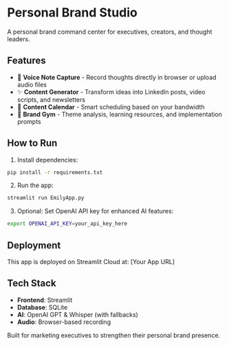 # Personal Brand Studio

A personal brand command center for executives, creators, and thought leaders.

## Features

- 🎤 **Voice Note Capture** - Record thoughts directly in browser or upload audio files
- ✨ **Content Generator** - Transform ideas into LinkedIn posts, video scripts, and newsletters  
- 📅 **Content Calendar** - Smart scheduling based on your bandwidth
- 💪 **Brand Gym** - Theme analysis, learning resources, and implementation prompts

## How to Run

1. Install dependencies:
```bash
pip install -r requirements.txt
```

2. Run the app:
```bash
streamlit run EmilyApp.py
```

3. Optional: Set OpenAI API key for enhanced AI features:
```bash
export OPENAI_API_KEY=your_api_key_here
```

## Deployment

This app is deployed on Streamlit Cloud at: [Your App URL]

## Tech Stack

- **Frontend**: Streamlit
- **Database**: SQLite  
- **AI**: OpenAI GPT & Whisper (with fallbacks)
- **Audio**: Browser-based recording

Built for marketing executives to strengthen their personal brand presence.
